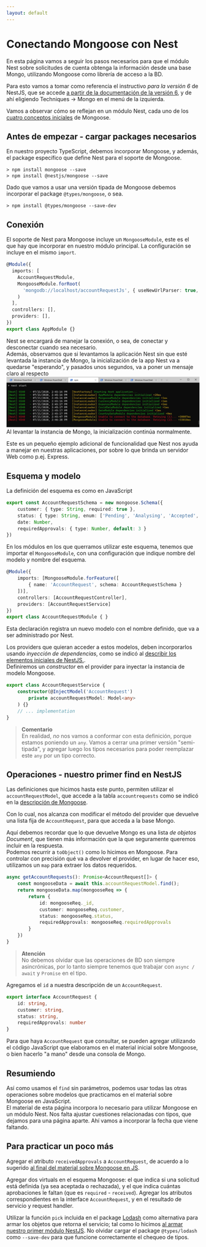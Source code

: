 ```yaml
---
layout: default
---
```


# Conectando Mongoose con Nest
En esta página vamos a seguir los pasos necesarios para que el módulo Nest sobre solicitudes de cuenta obtenga la información desde una base Mongo, utilizando Mongoose como librería de acceso a la BD.

Para esto vamos a tomar como referencia el instructivo _para la versión 6_ de NestJS, que se accede [a partir de la documentación de la versión 6](https://docs.nestjs.com/v6/), y de ahí eligiendo Techniques -> Mongo en el menú de la izquierda.

Vamos a observar cómo se reflejan en un módulo Nest, cada uno de los [cuatro conceptos iniciales](../mongoose/mongoose-cuatro-conceptos) de Mongoose.


## Antes de empezar - cargar packages necesarios
En nuestro proyecto TypeScript, debemos incorporar Mongoose, y además, el package específico que define Nest para el soporte de Mongoose.
```
> npm install mongoose --save
> npm install @nestjs/mongoose --save
```

Dado que vamos a usar una versión tipada de Mongoose debemos incorporar el package `@types/mongoose`, o sea.
```
> npm install @types/mongoose --save-dev
```


## Conexión
El soporte de Nest para Mongoose incluye un `MongooseModule`, este es el que hay que incorporar en nuestro módulo principal. La configuración se incluye en el mismo `import`.

``` typescript
@Module({
  imports: [
    AccountRequestModule, 
    MongooseModule.forRoot(
      'mongodb://localhost/accountRequestJs', { useNewUrlParser: true, useUnifiedTopology: true }
    )
  ],
  controllers: [],
  providers: [],
})
export class AppModule {}
```

Nest se encargará de manejar la conexión, o sea, de conectar y desconectar cuando sea necesario.  
Además, observamos que si levantamos la aplicación Nest sin que esté levantada la instancia de Mongo, la inicialización de la app Nest va a quedarse "esperando", y pasados unos segundos, va a poner un mensaje claro al respecto 
![esperando a Mongo](./images/waiting-for-mongo.jpg)
Al levantar la instancia de Mongo, la inicialización continúa normalmente.

Este es un pequeño ejemplo adicional de funcionalidad que Nest nos ayuda a manejar en nuestras aplicaciones, por sobre lo que brinda un servidor Web como p.ej. Express.


## Esquema y modelo
La definición del esquema es como en JavaScript
``` typescript
export const AccountRequestSchema = new mongoose.Schema({
    customer: { type: String, required: true },
    status: { type: String, enum: ['Pending', 'Analysing', 'Accepted', 'Rejected'] },
    date: Number,
    requiredApprovals: { type: Number, default: 3 }
})
```

En los módulos en los que querramos utilizar este esquema, tenemos que importar el `MongooseModule`, con una configuración que indique nombre del modelo y nombre del esquema.
``` typescript
@Module({
    imports: [MongooseModule.forFeature([
        { name: 'AccountRequest', schema: AccountRequestSchema }
    ])],
    controllers: [AccountRequestController],
    providers: [AccountRequestService]
})
export class AccountRequestModule { }
```
Esta declaración registra un nuevo modelo con el nombre definido, que va a ser administrado por Nest.

Los providers que quieran acceder a estos modelos, deben incorporarlos usando _inyección de dependencias_, como se indicó al [describir los elementos iniciales de NestJS.](../nestjs-basics/conceptos-iniciales).  
Definiremos un _constructor_ en el provider para inyectar la instancia de modelo Mongoose.
``` typescript
export class AccountRequestService {
    constructor(@InjectModel('AccountRequest') 
        private accountRequestModel: Model<any>
    ) {}
    // ... implementation
}
``` 

> **Comentario**  
> En realidad, _no_ nos vamos a conformar con esta definición, porque estamos poniendo un `any`. Vamos a cerrar una primer versión "semi-tipada", y agregar luego los tipos necesarios para poder reemplazar este `any` por un tipo correcto.


## Operaciones - nuestro primer find en NestJS
Las definiciones que hicimos hasta este punto, permiten utilizar el `accountRequestModel`, que accede a la tabla `accountrequests` como se indicó en la [descripción de Mongoose](../mongoose/mongoose-cuatro-conceptos).

Con lo cual, nos alcanza con modificar el método del provider que devuelve una lista fija de `AccountRequest`, para que acceda a la base Mongo.

Aquí debemos recordar que lo que devuelve Mongo es una lista _de objetos Document_, que tienen más información que la que seguramente queremos incluir en la respuesta.  
Podemos recurrir a `toObject()` como lo hicimos en Mongoose. Para controlar con precisión qué va a devolver el provider, en lugar de hacer eso, utilizamos un `map` para extraer los datos requeridos.

``` typescript
async getAccountRequests(): Promise<AccountRequest[]> {
    const mongooseData = await this.accountRequestModel.find();
    return mongooseData.map(mongooseReq => {
        return {
            id: mongooseReq._id,
            customer: mongooseReq.customer,
            status: mongooseReq.status,
            requiredApprovals: mongooseReq.requiredApprovals
        }
    })
}
```

> **Atención**  
> No debemos olvidar que las operaciones de BD son siempre asincrónicas, por lo tanto siempre tenemos que trabajar con `async / await` y `Promise` en el tipo.

Agregamos el `id` a nuestra descripción de un `AccountRequest`.
``` typescript
export interface AccountRequest {
    id: string,
    customer: string,
    status: string,
    requiredApprovals: number
}
```

Para que haya `AccountRequest` que consultar, se pueden agregar utilizando el código JavaScript que elaboramos en el material inicial sobre Mongoose, o bien hacerlo "a mano" desde una consola de Mongo.


## Resumiendo
Así como usamos el `find` sin parámetros, podemos usar todas las otras operaciones sobre modelos que practicamos en el material sobre Mongoose en JavaScript.  
El material de esta página incorpora lo necesario para utilizar Mongoose en un módulo Nest. 
Nos falta ajustar cuestiones relacionadas con tipos, que dejamos para una página aparte. Ahí vamos a incorporar la fecha que viene faltando.


## Para practicar un poco más
Agregar el atributo `receivedApprovals` a `AccountRequest`, de acuerdo a lo sugerido [al final del material sobre Mongoose en JS](../mongoose/esquema-avanzados).

Agregar dos virtuals en el esquema Mongoose: el que indica si una solicitud está definida (ya sea aceptada o rechazada), y el que indica cuántas aprobaciones le faltan (que es `required` - `received`). Agregar los atributos correspondientes en la interface `AccountRequest`, y en el resultado de servicio y request handler.

Utilizar la función `pick` incluida en el package [Lodash](https://lodash.com/) como alternativa para armar los objetos que retorna el servicio; tal como lo hicimos [al armar nuestro primer módulo NestJS](../nestjs-basics/inicio-app). 
No olvidar cargar el package `@types/lodash` como `--save-dev` para que funcione correctamente el chequeo de tipos.
